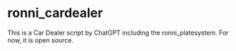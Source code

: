 # ronni_cardealer
This is a Car Dealer script by ChatGPT including the ronni_platesystem. For now, it is open source.

